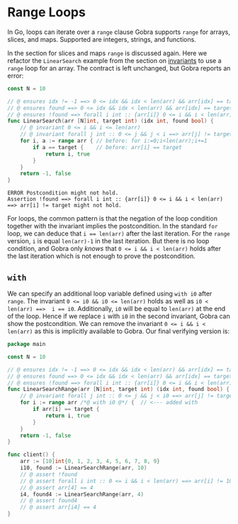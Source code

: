 # Range Loops

In Go, loops can iterate over a `range` clause
Gobra supports `range` for arrays, slices, and maps.
Supported are integers, strings, and functions.

In the section for slices and maps `range` is discussed again.
Here we refactor the `LinearSearch` example from the section on [invariants](./loops-invariant.md) to use a `range` loop for an array.
The contract is left unchanged, but Gobra reports an error:
``` go
const N = 10

// @ ensures idx != -1 ==> 0 <= idx && idx < len(arr) && arr[idx] == target
// @ ensures found ==> 0 <= idx && idx < len(arr) && arr[idx] == target
// @ ensures !found ==> forall i int :: {arr[i]} 0 <= i && i < len(arr) ==> arr[i] != target
func LinearSearch(arr [N]int, target int) (idx int, found bool) {
	// @ invariant 0 <= i && i <= len(arr)
	// @ invariant forall j int :: 0 <= j && j < i ==> arr[j] != target
	for i, a := range arr { // before: for i:=0;i<len(arr);i+=1
		if a == target {    // before: arr[i] == target
			return i, true
		}
	}
	return -1, false
}
```
``` text
ERROR Postcondition might not hold. 
Assertion !found ==> forall i int :: {arr[i]} 0 <= i && i < len(arr) ==> arr[i] != target might not hold.
```
For loops, the common pattern is that the negation of the loop condition together with the invariant implies the postcondition.
In the standard `for` loop, we can deduce that `i == len(arr)` after the last iteration.
For the `range` version, `i` is equal `len(arr)-1` in the last iteration.
But there is no loop condition, and Gobra only _knows_ that `0 <= i && i < len(arr)` holds after the last iteration which is not enough to prove the postcondition.

## `with`
We can specify an additional loop variable defined using `with i0` after `range`.
The invariant `0 <= i0 && i0 <= len(arr)` holds as well as `i0 < len(arr) ==>  i == i0`.
Additionally, `i0` will be equal to `len(arr)` at the end of the loop.
Hence if we replace `i` with `i0` in the second invariant, Gobra can show the postcondition.
We can remove the invariant `0 <= i && i < len(arr)` as this is implicitly available to Gobra.
Our final verifying version is:
``` go
package main

const N = 10

// @ ensures idx != -1 ==> 0 <= idx && idx < len(arr) && arr[idx] == target
// @ ensures found ==> 0 <= idx && idx < len(arr) && arr[idx] == target
// @ ensures !found ==> forall i int :: {arr[i]} 0 <= i && i < len(arr) ==> arr[i] != target
func LinearSearchRange(arr [N]int, target int) (idx int, found bool) {
	// @ invariant forall j int :: 0 <= j && j < i0 ==> arr[j] != target
	for i := range arr /*@ with i0 @*/ {  // <--- added with
		if arr[i] == target {
			return i, true
		}
	}
	return -1, false
}

func client() {
	arr := [10]int{0, 1, 2, 3, 4, 5, 6, 7, 8, 9}
	i10, found := LinearSearchRange(arr, 10)
	// @ assert !found
	// @ assert forall i int :: 0 <= i && i < len(arr) ==> arr[i] != 10
	// @ assert arr[4] == 4
	i4, found4 := LinearSearchRange(arr, 4)
	// @ assert found4
	// @ assert arr[i4] == 4
}
```
